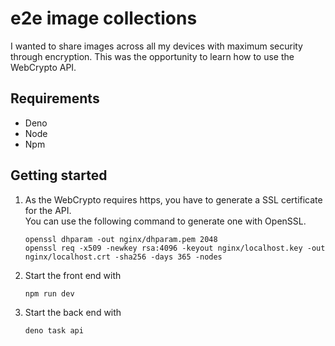 # e2e image collections

I wanted to share images across all my devices with maximum security through encryption.
This was the opportunity to learn how to use the WebCrypto API.

## Requirements

- Deno
- Node
- Npm

## Getting started

1. As the WebCrypto requires https, you have to generate a SSL certificate for the API.  
   You can use the following command to generate one with OpenSSL.
   ```shell
   openssl dhparam -out nginx/dhparam.pem 2048
   openssl req -x509 -newkey rsa:4096 -keyout nginx/localhost.key -out nginx/localhost.crt -sha256 -days 365 -nodes
   ```

2. Start the front end with
    ```shell
    npm run dev
    ```

3. Start the back end with
   ```shell
   deno task api
   ```
